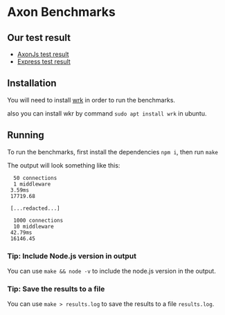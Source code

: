 # Axon Benchmarks

## Our test result

- [AxonJs test result](./axon_result.log)
- [Express test result](./express_result.log)

## Installation

You will need to install [wrk](https://github.com/wg/wrk/blob/master/INSTALL) in order to run the benchmarks.

also you can install wkr by command `sudo apt install wrk` in ubuntu.

## Running

To run the benchmarks, first install the dependencies `npm i`, then run `make`

The output will look something like this:

```
  50 connections
  1 middleware
 3.59ms
 17719.68

 [...redacted...]

  1000 connections
  10 middleware
 42.79ms
 16146.45

```

### Tip: Include Node.js version in output

You can use `make && node -v` to include the node.js version in the output.

### Tip: Save the results to a file

You can use `make > results.log` to save the results to a file `results.log`.